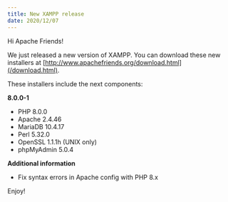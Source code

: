 ```yaml
---
title: New XAMPP release
date: 2020/12/07
---
```


Hi Apache Friends!

We just released a new version of XAMPP. You can download these new installers at [http://www.apachefriends.org/download.html](/download.html).

These installers include the next components:

**8.0.0-1**

- PHP 8.0.0
- Apache 2.4.46
- MariaDB 10.4.17
- Perl 5.32.0
- OpenSSL 1.1.1h (UNIX only)
- phpMyAdmin 5.0.4

**Additional information**

- Fix syntax errors in Apache config with PHP 8.x

Enjoy!
